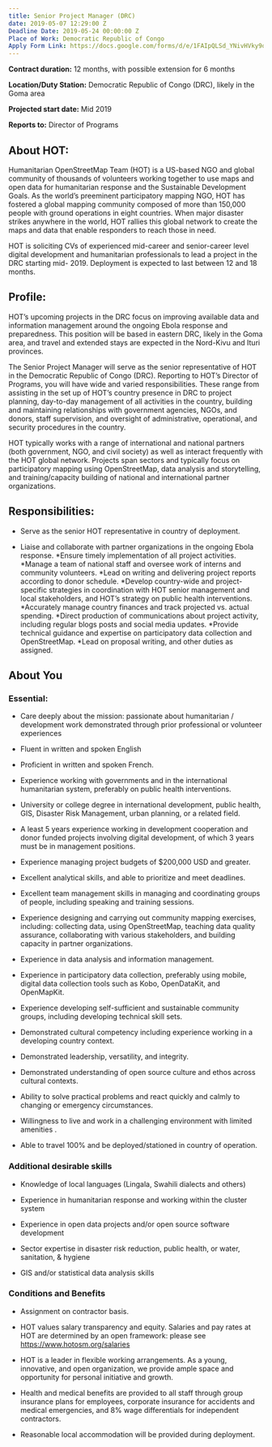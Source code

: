 ```yaml
---
title: Senior Project Manager (DRC)
date: 2019-05-07 12:29:00 Z
Deadline Date: 2019-05-24 00:00:00 Z
Place of Work: Democratic Republic of Congo
Apply Form Link: https://docs.google.com/forms/d/e/1FAIpQLSd_YNivHVky9oLDOtrtyrfuUjufv2g8atSaEjEObi3QCshD6A/viewform
---
```


**Contract duration:** 12 months, with possible extension for 6 months

**Location/Duty Station:** Democratic Republic of Congo (DRC), likely in the Goma area

**Projected start date:** Mid 2019

**Reports to:** Director of Programs

## About HOT:

Humanitarian OpenStreetMap Team (HOT) is a US-based NGO and global community of thousands of volunteers working together to use maps and open data for humanitarian response and the Sustainable Development Goals. As the world’s preeminent participatory mapping NGO, HOT has fostered a global mapping community composed of more than 150,000 people with ground operations in eight countries. When major disaster strikes anywhere in the world, HOT rallies this global network to create the maps and data that enable responders to reach those in need.

HOT is soliciting CVs of experienced mid-career and senior-career level digital development and humanitarian professionals to lead a project in the DRC starting mid- 2019. Deployment is expected to last between 12 and 18 months.

## Profile:

HOT’s upcoming projects in the DRC focus on improving available data and information management around the ongoing Ebola response and preparedness. This position will be based in eastern DRC, likely in the Goma area, and travel and extended stays are expected in the Nord-Kivu and Ituri provinces.

The Senior Project Manager will serve as the senior representative of HOT in the Democratic Republic of Congo (DRC). Reporting to HOT’s Director of Programs, you will have wide and varied responsibilities. These range from assisting in the set up of HOT’s country presence in DRC to project planning, day-to-day management of all activities in the country, building  and maintaining relationships with government agencies, NGOs, and donors, staff supervision, and oversight of administrative, operational, and security procedures in the country.

HOT typically works with a range of international and national partners (both government, NGO, and civil society) as well as interact frequently with the HOT global network. Projects span sectors and typically focus on participatory mapping using OpenStreetMap, data analysis and storytelling, and training/capacity building of national and international partner organizations.

## Responsibilities:

* Serve as the senior HOT representative in country of deployment.

* Liaise and collaborate with partner organizations in the ongoing Ebola response.
  \*Ensure timely implementation of all project activities.
  \*Manage a team of national staff and oversee work of interns and community volunteers.
  \*Lead on writing and delivering project reports according to donor schedule.
  \*Develop country-wide and project-specific strategies in coordination with HOT senior management and local stakeholders, and HOT’s strategy on public health interventions.
  \*Accurately manage country finances and track projected vs. actual spending.
  \*Direct production of communications about project activity, including regular blogs posts and social media updates.
  \*Provide technical guidance and expertise on participatory data collection and OpenStreetMap.
  \*Lead on proposal writing, and other duties as assigned.

## About You

### Essential:

* Care deeply about the mission: passionate about humanitarian / development work demonstrated through prior professional or volunteer experiences

* Fluent in written and spoken English

* Proficient in written and spoken French.

* Experience working with governments and in the international humanitarian system, preferably on public health interventions.

* University or college degree in international development, public health, GIS, Disaster Risk Management, urban planning, or a related field.

* A least 5 years experience working in development cooperation and donor funded projects involving digital development, of which 3 years must be in management positions.

* Experience managing project budgets of $200,000 USD and greater.

* Excellent analytical skills, and able to prioritize and meet deadlines.

* Excellent team management skills in managing and coordinating groups of people, including speaking and training sessions.

* Experience designing and carrying out community mapping exercises, including: collecting data, using OpenStreetMap, teaching data quality assurance, collaborating with various stakeholders, and building capacity in partner organizations.

* Experience in data analysis and information management.

* Experience in participatory data collection, preferably using mobile, digital data collection tools such as Kobo, OpenDataKit, and OpenMapKit.

* Experience developing self-sufficient and sustainable community groups, including developing technical skill sets.

* Demonstrated cultural competency including experience working in a developing country context.

* Demonstrated leadership, versatility, and integrity.

* Demonstrated understanding of open source culture and ethos across cultural contexts.

* Ability to solve practical problems and react quickly and calmly to changing or emergency circumstances.

* Willingness to live and work in a challenging environment with limited amenities .

* Able to travel 100% and be deployed/stationed in country of operation.

### Additional desirable skills

* Knowledge of local languages (Lingala, Swahili dialects and others)

* Experience in humanitarian response and working within the cluster system

* Experience in open data projects and/or open source software development

* Sector expertise in disaster risk reduction, public health, or water, sanitation, & hygiene

* GIS and/or statistical data analysis skills

### Conditions and Benefits

* Assignment on contractor basis.

* HOT values salary transparency and equity. Salaries and pay rates at HOT are determined by an open framework: please see https://www.hotosm.org/salaries

* HOT is a leader in flexible working arrangements. As a young, innovative, and open organization, we provide ample space and opportunity for personal initiative and growth.

* Health and medical benefits are provided to all staff through group insurance plans for employees, corporate insurance for accidents and medical emergencies, and 8% wage differentials for independent contractors.

* Reasonable local accommodation will be provided during deployment.